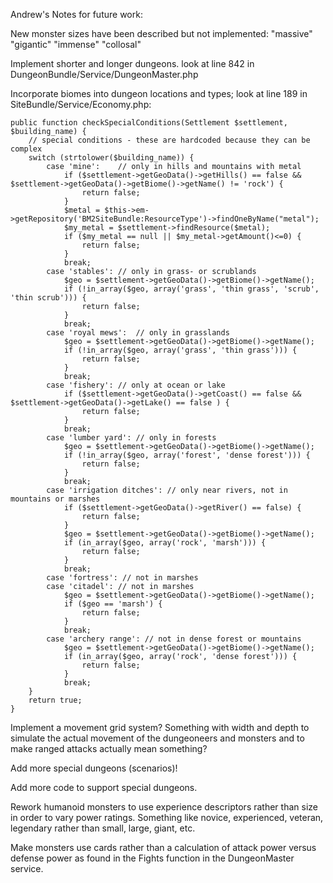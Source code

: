 Andrew's Notes for future work:

New monster sizes have been described but not implemented: "massive" "gigantic" "immense" "collosal"

Implement shorter and longer dungeons. look at line 842 in DungeonBundle/Service/DungeonMaster.php

Incorporate biomes into dungeon locations and types; look at line 189 in SiteBundle/Service/Economy.php:

	public function checkSpecialConditions(Settlement $settlement, $building_name) {
		// special conditions - these are hardcoded because they can be complex
		switch (strtolower($building_name)) {
			case 'mine':	// only in hills and mountains with metal
				if ($settlement->getGeoData()->getHills() == false && $settlement->getGeoData()->getBiome()->getName() != 'rock') {
					return false;
				}
				$metal = $this->em->getRepository('BM2SiteBundle:ResourceType')->findOneByName("metal");
				$my_metal = $settlement->findResource($metal);
				if ($my_metal == null || $my_metal->getAmount()<=0) {
					return false;
				}
				break;
			case 'stables':	// only in grass- or scrublands
				$geo = $settlement->getGeoData()->getBiome()->getName();
				if (!in_array($geo, array('grass', 'thin grass', 'scrub', 'thin scrub'))) {
					return false;
				}
				break;
			case 'royal mews':	// only in grasslands
				$geo = $settlement->getGeoData()->getBiome()->getName();
				if (!in_array($geo, array('grass', 'thin grass'))) {
					return false;
				}
				break;
			case 'fishery':	// only at ocean or lake
				if ($settlement->getGeoData()->getCoast() == false && $settlement->getGeoData()->getLake() == false ) {
					return false;
				}
				break;
			case 'lumber yard':	// only in forests
				$geo = $settlement->getGeoData()->getBiome()->getName();
				if (!in_array($geo, array('forest', 'dense forest'))) {
					return false;
				}
				break;
			case 'irrigation ditches': // only near rivers, not in mountains or marshes
				if ($settlement->getGeoData()->getRiver() == false) {
					return false;
				}
				$geo = $settlement->getGeoData()->getBiome()->getName();
				if (in_array($geo, array('rock', 'marsh'))) {
					return false;
				}
				break;
			case 'fortress': // not in marshes
			case 'citadel': // not in marshes
				$geo = $settlement->getGeoData()->getBiome()->getName();
				if ($geo == 'marsh') {
					return false;
				}
				break;
			case 'archery range': // not in dense forest or mountains
				$geo = $settlement->getGeoData()->getBiome()->getName();
				if (in_array($geo, array('rock', 'dense forest'))) {
					return false;
				}
				break;
		}
		return true;
	}
	
Implement a movement grid system? Something with width and depth to simulate the actual movement of the dungeoneers and monsters and to make ranged attacks actually mean something?

Add more special dungeons (scenarios)! 

Add more code to support special dungeons.

Rework humanoid monsters to use experience descriptors rather than size in order to vary power ratings. Something like novice, experienced, veteran, legendary rather than small, large, giant, etc.

Make monsters use cards rather than a calculation of attack power versus defense power as found in the Fights function in the DungeonMaster service.
